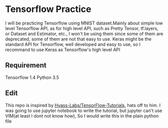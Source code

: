 # Tensorflow Practice

I will be practicing Tensorflow using MNIST dataset.Mainly about simple low level Tensorflow 
API, as for high level API, such as Pretty Tensor, tf.layers, or Dataset and Estimator, etc., I
won't be using them since some of them are deprecated, some of them are not that easy to use.
Keras might be the standard API for Tensorflow, well developed and easy to use, so I recommand
to use Keras as Tensorflow's high level API

## Requirement

Tensorflow 1.4
Python 3.5


## Edit
This repo is inspired by [Hvass-Labs/TensorFlow-Tutorials](https://github.com/Hvass-Labs/TensorFlow-Tutorials), hats off to him.
I was going to use jupyter notebook to write the tutorial, but jupyter can't use VIM(at least I
dont not know how), So I would write this in the plain python file